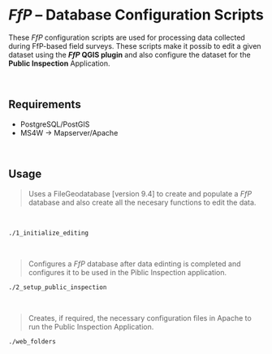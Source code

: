 # _FfP_ &ndash; Database Configuration Scripts

These _FfP_ configuration scripts are used for processing data collected during FfP-based field surveys. These scripts make it possib to edit a given dataset using the **_FfP_ QGIS plugin** and also configure the dataset for the **Public Inspection** Application.

&nbsp;

## Requirements

* PostgreSQL/PostGIS
* MS4W &rarr; Mapserver/Apache

&nbsp;

## Usage

> Uses a FileGeodatabase [version 9.4] to create and populate a _FfP_ database and also create all the necesary functions to edit the data.

&nbsp;

```
./1_initialize_editing
```

&nbsp;

> Configures a _FfP_ database after data edinting is completed and configures it to be used in the Piblic Inspection application.

```
./2_setup_public_inspection
```
&nbsp;

> Creates, if required, the necessary configuration files in Apache to run the Public Inspection Application.

```
./web_folders
```
